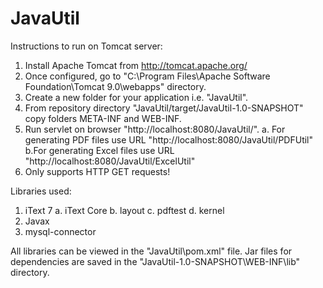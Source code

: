 # JavaUtil

Instructions to run on Tomcat server:

1. Install Apache Tomcat from http://tomcat.apache.org/
2. Once configured, go to "C:\Program Files\Apache Software Foundation\Tomcat 9.0\webapps" directory.
3. Create a new folder for your application i.e. "JavaUtil".
4. From repository directory "JavaUtil/target/JavaUtil-1.0-SNAPSHOT" copy folders META-INF and WEB-INF.
5. Run servlet on browser "http://localhost:8080/JavaUtil/<servlet-name>".
    a. For generating PDF files use URL "http://localhost:8080/JavaUtil/PDFUtil"
    b.For generating Excel files use URL "http://localhost:8080/JavaUtil/ExcelUtil"
6. Only supports HTTP GET requests!

Libraries used:
1. iText 7
    a. iText Core
    b. layout
    c. pdftest
    d. kernel
2. Javax
3. mysql-connector

All libraries can be viewed in the "JavaUtil\pom.xml" file.
Jar files for dependencies are saved in the "JavaUtil-1.0-SNAPSHOT\WEB-INF\lib" directory.